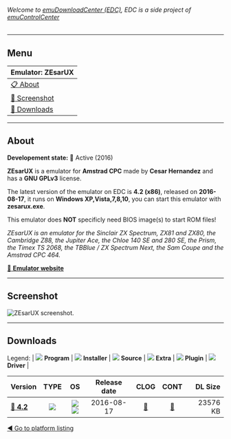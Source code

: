 ###### Welcome to [emuDownloadCenter (EDC)](https://github.com/PhoenixInteractiveNL/emuDownloadCenter/wiki/), EDC is a side project of [emuControlCenter](https://github.com/PhoenixInteractiveNL/emuControlCenter/wiki/)
***
## Menu
| **Emulator: ZEsarUX** |
|:---------|
| [:clipboard: About](#about) |
| [:sunrise: Screenshot](#screenshot) |
| [:floppy_disk: Downloads](#downloads) |
***
## About
**Developement state:** :large_blue_circle: Active (2016)

**ZEsarUX** is a emulator for **Amstrad CPC** made by **Cesar Hernandez** and has a **GNU GPLv3** license.

The latest version of the emulator on EDC is **4.2 (x86)**, released on **2016-08-17**, it runs on **Windows XP,Vista,7,8,10**, you can start this emulator with **zesarux.exe**.

This emulator does **NOT** specificly need BIOS image(s) to start ROM files!

_ZEsarUX is an emulator for the Sinclair ZX Spectrum, ZX81 and ZX80, the Cambridge Z88, the Jupiter Ace, the Chloe 140 SE and 280 SE, the Prism, the Timex TS 2068, the TBBlue / ZX Spectrum Next, the Sam Coupe and the Amstrad CPC 464._

[:link: **Emulator website**](https://sourceforge.net/projects/zesarux/)
***
## Screenshot
![](https://raw.githubusercontent.com/PhoenixInteractiveNL/emuDownloadCenter/master/hooks/zesarux/emulator_screen_01.jpg "ZEsarUX screenshot.")
***
## Downloads
Legend:
| ![](https://raw.githubusercontent.com/wiki/PhoenixInteractiveNL/emuDownloadCenter/images_misc/icon_program_24.png) **Program** | 
![](https://raw.githubusercontent.com/wiki/PhoenixInteractiveNL/emuDownloadCenter/images_misc/icon_installer_24.png) **Installer** | 
![](https://raw.githubusercontent.com/wiki/PhoenixInteractiveNL/emuDownloadCenter/images_misc/icon_source_code_24.png) **Source** | 
![](https://raw.githubusercontent.com/wiki/PhoenixInteractiveNL/emuDownloadCenter/images_misc/icon_extra_24.png) **Extra** | 
![](https://raw.githubusercontent.com/wiki/PhoenixInteractiveNL/emuDownloadCenter/images_misc/icon_plugin_24.png) **Plugin** | 
![](https://raw.githubusercontent.com/wiki/PhoenixInteractiveNL/emuDownloadCenter/images_misc/icon_driver_24.png) **Driver** | 
 
| Version | TYPE | OS | Release date | CLOG | CONT | DL Size |
|:--------|:----:|:--:|:------------:|:----:|:----:|--------:|
| [:floppy_disk: **4.2**](https://github.com/PhoenixInteractiveNL/edc-repo0002/raw/master/zesarux/4.2.7z) | ![](https://raw.githubusercontent.com/wiki/PhoenixInteractiveNL/emuDownloadCenter/images_misc/icon_program_24.png) | ![](https://raw.githubusercontent.com/wiki/PhoenixInteractiveNL/emuDownloadCenter/images_misc/logo_windows_24.png)![](https://raw.githubusercontent.com/wiki/PhoenixInteractiveNL/emuDownloadCenter/images_misc/icon_32-bit_24.png) | 2016-08-17 | [:page_facing_up:](https://github.com/PhoenixInteractiveNL/edc-repo0002/blob/master/zesarux/4.2_changelog.txt) | [:mag_right:](https://github.com/PhoenixInteractiveNL/edc-repo0002/blob/master/zesarux/4.2_contents.txt) | 23576 KB |

[:arrow_backward: Go to platform listing](https://github.com/PhoenixInteractiveNL/emuDownloadCenter/wiki/EDC-Platform-List)
